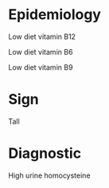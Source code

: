 # Epidemiology

Low diet vitamin B12

Low diet vitamin B6

Low diet vitamin B9

# Sign

Tall

# Diagnostic

High urine homocysteine
